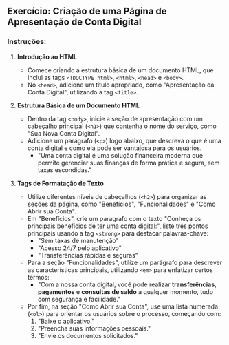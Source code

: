 ## **Exercício: Criação de uma Página de Apresentação de Conta Digital**


### **Instruções:**

1. **Introdução ao HTML**
   - Comece criando a estrutura básica de um documento HTML, que inclui as tags `<!DOCTYPE html>`, `<html>`, `<head>` e `<body>`.
   - No `<head>`, adicione um título apropriado, como "Apresentação da Conta Digital", utilizando a tag `<title>`.

2. **Estrutura Básica de um Documento HTML**
   - Dentro da tag `<body>`, inicie a seção de apresentação com um cabeçalho principal (`<h1>`) que contenha o nome do serviço, como "Sua Nova Conta Digital".
   - Adicione um parágrafo (`<p>`) logo abaixo, que descreva o que é uma conta digital e como ela pode ser vantajosa para os usuários.
     - "Uma conta digital é uma solução financeira moderna que permite gerenciar suas finanças de forma prática e segura, sem taxas escondidas."
   
3. **Tags de Formatação de Texto**
   - Utilize diferentes níveis de cabeçalhos (`<h2>`) para organizar as seções da página, como "Benefícios", "Funcionalidades" e "Como Abrir sua Conta".
   - Em "Benefícios", crie um paragrafo com o texto "Conheça os principais benefícios de ter uma conta digital:", liste três pontos principais usando a tag `<strong>` para destacar palavras-chave:
     - "Sem taxas de manutenção"
     - "Acesso 24/7 pelo aplicativo"
     - "Transferências rápidas e seguras"
   - Para a seção "Funcionalidades", utilize um parágrafo para descrever as características principais, utilizando `<em>` para enfatizar certos termos:
     - "Com a nossa conta digital, você pode realizar **transferências**, **pagamentos** e **consultas de saldo** a qualquer momento, tudo com segurança e facilidade."
   - Por fim, na seção "Como Abrir sua Conta", use uma lista numerada (`<ol>`) para orientar os usuários sobre o processo, começando com:
     1. "Baixe o aplicativo."
     2. "Preencha suas informações pessoais."
     3. "Envie os documentos solicitados."

